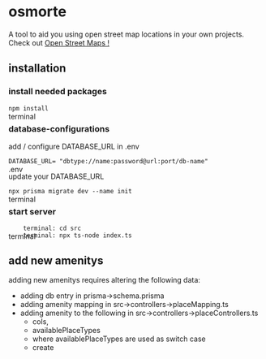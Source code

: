 # osmorte
A tool to aid you using open street map locations in your own projects.
Check out 
<a href="https://www.openstreetmap.de/">Open Street Maps !</a>


## installation

### install needed packages
<p style="position: absolute;">terminal</p>

``` 
npm install
```

### database-configurations
add / configure DATABASE_URL in .env

<p style="position: absolute;">.env</p>

```
DATABASE_URL= "dbtype://name:password@url:port/db-name"
```

update your DATABASE_URL
<p style="position: absolute;">terminal</p>

```
npx prisma migrate dev --name init
```

### start server
<p style="position: absolute;">terminal</p>

```
    terminal: cd src
    terminal: npx ts-node index.ts
``` 

## add new amenitys
adding new amenitys requires altering the following data:
- adding db entry in                    prisma->schema.prisma 
- adding amenity mapping in             src->controllers->placeMapping.ts
- adding amenity to the following in    src->controllers->placeControllers.ts
    - cols,
    - availablePlaceTypes 
    - where availablePlaceTypes are used as switch case
    - create            